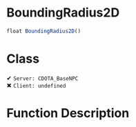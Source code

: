 # BoundingRadius2D
```js	
float BoundingRadius2D()
```
# Class
✔ `Server: CDOTA_BaseNPC`  
✖ `Client: undefined`  

# Function Description

